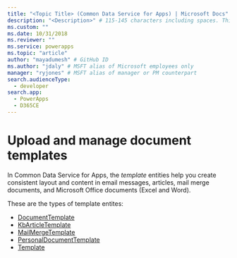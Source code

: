 ```yaml
---
title: "<Topic Title> (Common Data Service for Apps) | Microsoft Docs" # Intent and product brand in a unique string of 43-59 chars including spaces
description: "<Description>" # 115-145 characters including spaces. This abstract displays in the search result.
ms.custom: ""
ms.date: 10/31/2018
ms.reviewer: ""
ms.service: powerapps
ms.topic: "article"
author: "mayadumesh" # GitHub ID
ms.author: "jdaly" # MSFT alias of Microsoft employees only
manager: "ryjones" # MSFT alias of manager or PM counterpart
search.audienceType: 
  - developer
search.app: 
  - PowerApps
  - D365CE
---
```

# Upload and manage document templates

<!-- 
Was Mike Carter
https://docs.microsoft.com/dynamics365/customer-engagement/developer/upload-manage-document-templates

Add the short description from  https://docs.microsoft.com/dynamics365/customer-engagement/developer/template-entities which was not migrated.
-->

In Common Data Service for Apps, the *template* entities help you create consistent layout and content in email messages, articles, mail merge documents, and Microsoft Office documents (Excel and Word).

These are the types of template entites:

<!-- Not in CDS, must be in service ContractTemplate  -->
- [DocumentTemplate](reference/entities/documenttemplate.md)
- [KbArticleTemplate](reference/entities/kbarticletemplate.md) 
- [MailMergeTemplate](reference/entities/mailmergetemplate.md) 
- [PersonalDocumentTemplate](reference/entities/personaldocumenttemplate.md) 
- [Template](reference/entities/template.md) 